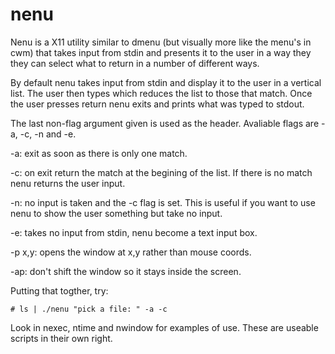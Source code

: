 nenu
==========

Nenu is a X11 utility similar to dmenu (but visually more like the menu's in 
cwm) that takes input from stdin and presents it to the user in a way they they
can select what to return in a number of different ways.

By default nenu takes input from stdin and display it to the user in a vertical
list. The user then types which reduces the list to those that match. Once the 
user presses return nenu exits and prints what was typed to stdout.

The last non-flag argument given is used as the header.
Avaliable flags are -a, -c, -n and -e.

-a: exit as soon as there is only one match.

-c: on exit return the match at the begining of the list. If there is no match
	nenu returns the user input.

-n: no input is taken and the -c flag is set. This is useful if you want to use
	nenu to show the user something but take no input.

-e: takes no input from stdin, nenu become a text input box.

-p x,y: opens the window at x,y rather than mouse coords.

-ap: don't shift the window so it stays inside the screen.

Putting that togther, try:
	
	# ls | ./nenu "pick a file: " -a -c

Look in nexec, ntime and nwindow for examples of use. These are useable scripts
in their own right.
